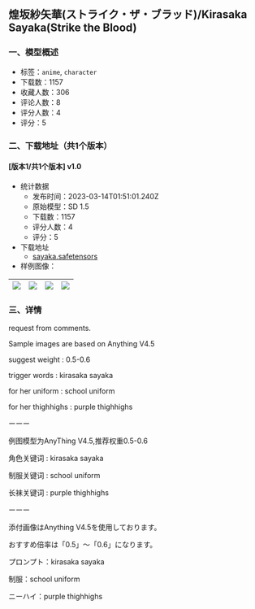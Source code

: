 ## 煌坂紗矢華(ストライク・ザ・ブラッド)/Kirasaka Sayaka(Strike the Blood)
### 一、模型概述

- 标签：`anime`, `character`
- 下载数：1157
- 收藏人数：306
- 评论人数：8
- 评分人数：4
- 评分：5

### 二、下载地址（共1个版本）

#### [版本1/共1个版本] v1.0

- 统计数据
  - 发布时间：2023-03-14T01:51:01.240Z
  - 原始模型：SD 1.5
  - 下载数：1157
  - 评分人数：4
  - 评分：5
- 下载地址
  - [sayaka.safetensors](https://civitai.com/api/download/models/22849)
- 样例图像：

| <img src="https://image.civitai.com/xG1nkqKTMzGDvpLrqFT7WA/b01ea25a-e903-45aa-fe04-96da4fa8c600/width=450/247166.jpeg" /> | <img src="https://image.civitai.com/xG1nkqKTMzGDvpLrqFT7WA/6540d61e-191e-4bcc-c6d8-8f937014e000/width=450/247169.jpeg" /> | <img src="https://image.civitai.com/xG1nkqKTMzGDvpLrqFT7WA/38e4f822-f832-4eaf-bfd0-7c8daa49f500/width=450/247168.jpeg" /> | <img src="https://image.civitai.com/xG1nkqKTMzGDvpLrqFT7WA/456901c2-95d1-464b-e686-92e8dd4f9200/width=450/247167.jpeg" /> |
| ---- | ---- | ---- | ---- |


### 三、详情
<p>request from comments.</p><p></p><p>Sample images are based on Anything V4.5</p><p>suggest weight : 0.5-0.6</p><p>trigger words : kirasaka sayaka</p><p>for her uniform : school uniform</p><p>for her thighhighs : purple thighhighs</p><p>ーーー</p><p>例图模型为AnyThing V4.5,推荐权重0.5-0.6</p><p>角色关键词 : kirasaka sayaka</p><p>制服关键词 : school uniform</p><p>长袜关键词 : purple thighhighs</p><p>ーーー</p><p>添付画像はAnything V4.5を使用しております。</p><p>おすすめ倍率は「0.5」～「0.6」になります。</p><p>プロンプト：kirasaka sayaka</p><p>制服：school uniform</p><p>ニーハイ：purple thighhighs</p>